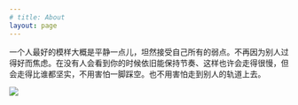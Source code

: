```yaml
---
# title: About
layout: page
---
```


一个人最好的模样大概是平静一点儿，坦然接受自己所有的弱点。不再因为别人过得好而焦虑。在没有人会看到你的时候依旧能保持节奏、这样也许会走得很慢，但会走得比谁都坚实，不用害怕一脚踩空。也不用害怕走到别人的轨道上去。

![](https://riverluooo.oss-cn-beijing.aliyuncs.com/img/20190410125557.png)
